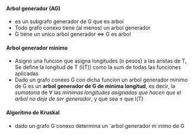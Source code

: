 #### Arbol generador (AG)
- es un subgrafo generador de G que es arbol
- Todo grafo conexo tiene (al menos) un arbol generador
- G tiene un unico arbol generador <=> G es arbol
#### Arbol generador minimo
- Asigno una funcion que asigna longitudes (o pesos) a las aristas de T, Se define la longitud de T (l(T)) como la sum de todas las funciones aplicadas
- Dado un grafo conexo G con dicha funcion un arbol generador minimo de G es un **arbol generador de G de minima longitud**, es decir, la _sumatoria_ de $\forall$ las _minimas longitudes asignadas que hacen que el arbol no deje de ser generador_, y que sea $\leq$ que l(T)
#### Algoritmo de Kruskal
- dado un grafo G conexo determina un ´arbol generador m´ınimo de G